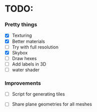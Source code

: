 # TODO:

### Pretty things

- [x] Texturing
- [x] Better materials
- [ ] Try with full resolution
- [x] Skybox
- [ ] Draw hexes
- [ ] Add labels in 3D
- [ ] water shader

### Improvements

- [ ] Script for generating tiles
- [ ] Share plane geometries for all meshes

